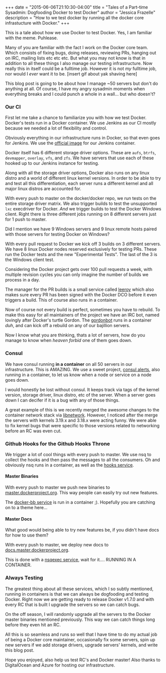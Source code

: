 +++
date = "2015-06-06T21:10:30-04:00"
title = "Tales of a Part-time Sysadmin: Dogfooding Docker to test Docker"
author = "Jessica Frazelle"
description = "How to we test docker by running all the docker core infrastucture with Docker."
+++

This is a tale about how we use Docker to test Docker. Yes, I am familiar with
the meme. Puhlease.

Many of you are familiar with the fact I work on the Docker core team. Which
consists of fixing bugs, doing releases, reviewing PRs, hanging out on IRC,
mailing lists etc etc etc. But what you may not know is that in addition to all
these things I also manage our testing infrastructure. Now really this in
itself could be a fulltime job. However it is not _my_ fulltime job, nor would
I _ever_ want it to be. [insert gif about yak shaving here]

This blog post is going to be about how I manage ~50 servers but don't do
anything at all. Of course, I have my angry sysadmin moments when everything
breaks and I could punch a whole in a wall... but who doesn't?

### Our CI

First let me take a chance to familiarize you with how we test Docker. Docker's
tests run in a Docker container. We use Jenkins as our CI mostly because we
needed a lot of flexibility and control. 

Obviously everything in our infrastructure runs in Docker, so that even goes
for Jenkins. We use the [official
image](https://registry.hub.docker.com/u/library/jenkins/) for our Jenkins container.

Docker itself has 6 different storage driver options. These are `aufs`,
`btrfs`, `devmapper`, `overlay`, `vfs`, and `zfs`. We have servers that use
each of these hooked up to our Jenkins instance for testing.

Along with all the storage driver options, Docker also runs on any linux
distro and a world of different linux kernel versions. In order to be able 
to try and test all this differentiation, each server runs a different kernel 
and all major linux distros are accounted for.

With every push to master on the docker/docker repo, we run tests on the entire
storage driver matrix. We also trigger builds to test the unsupported `lxc`
execdriver for Docker. _And_ we trigger builds to test the Docker Windows
client. Right there is three different jobs running on 8 different servers just
for 1 push to master.

Did I mention we have 9 Windows servers and 9 linux remote hosts paired with
those servers for testing Docker on Windows?

With every pull request to Docker we kick off 3 builds on 3 different servers.
We have 8 linux Docker nodes reserved exclusively for testing PRs. These run
the Docker tests and the new "Experimental Tests". The last of the 3 is the
Windows client test.

Considering the Docker project gets over 100 pull requests a week, with
multiple revision cycles you can only imagine the number of builds we process
in a day.

The manager for the PR builds is a small service called 
[leeroy](https://github.com/jfrazaelle/leeroy) which also makes
sure every PR has been signed with the Docker DCO before it even triggers
a build. This of course also runs in a container.

Now of course not every build is perfect, sometimes you have to rebuild. To
make this easy for all maintainers of the project we have an IRC bot, named
lovingly after Docker's turtle Gordon. The
[gordonbot](github.com/jfrazelle/gordon-bot) runs in a container _duh_, and can
kick off a rebuild on any of our bajillion servers.

Now I know what you are thinking, thats a lot of servers, how do you manage to
know when _heaven forbid_ one of them goes down.

### Consul

We have consul running **in a container** on all 50 servers in our
infrastructure. This is AMAZING. We use a sweet project, [consul
alerts](https://github.com/AcalephStorage/consul-alerts), also running in a 
container, to let us know when a node or service on a node goes down.

I would honestly be lost without consul. It keeps track via tags of the kernel
version, storage driver, linux distro, etc of the server. When a server goes
down I can decifer if it is a bug with any of those things.

A great example of this is we recently merged the awesome changes to the
container network stack via [libnetwork](https://github.com/docker/libnetwork).
However, I noticed after the merge the servers with kernels 3.19.x and 3.18.x
were acting funny. We were able to fix kernel bugs that were
specific to those versions related to networking before an RC was even cut.

### Github Hooks for the Github Hooks Throne

We trigger a lot of cool things with every push to master. We use nsq to
collect the hooks and then pass the messages to all the consumers. Oh and
obviously nsq runs in a container, as well as the [hooks
service](https://github.com/crosbymichael/hooks).

#### Master Binaries

With every push to master we push new binaries to
[master.dockerproject.org](https://master.dockerproject.org). This way people
can easily try out new features.

The [docker-bb service](https://github.com/jfrazelle/docker-bb) is run in
a container ;). Hopefully you are catching on to a theme here...

#### Master Docs

What good would being able to try new features be, if you didn't have docs for
how to use them?

With every push to master, we deploy new docs to 
[docs.master.dockerproject.org](http://docs.master.dockerproject.org).

This is done with a [nsqexec service](https://github.com/jfrazelle/nsqexec),
wait for it.... RUNNING IN A CONTAINER.

### Always Testing

The greatest thing about all these services, which I so subtly mentioned,
running in containers is that we can always be dogfooding and testing Docker.
Right now we are getting ready to release Docker v1.7.0 and with every RC that
is built I upgrade the servers so we can catch bugs.

On the off season, I will randomly upgrade all the servers to the Docker master
binaries mentioned previously. This way we can catch things long before they
even hit an RC.

All this is so seamless and runs so well that I have time to do my actual job
of being a Docker core maintainer, occasionally fix some servers, spin up new
servers if we add storage drivers, upgrade servers' kernels, and write this blog
post.

Hope you enjoyed, also help us test RC's and Docker master! Also thanks to
DigitalOcean and Azure for hosting our infrastructure.
